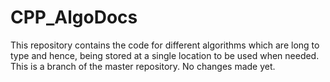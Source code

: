 # CPP_AlgoDocs
This repository contains the code for different algorithms which are long to type and hence, being stored at a single location to be used when needed.
This is a branch of the master repository.
No changes made yet.
